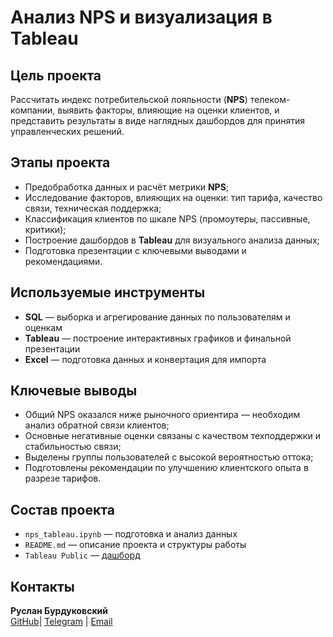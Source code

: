 # Анализ NPS и визуализация в Tableau

## Цель проекта

Рассчитать индекс потребительской лояльности (**NPS**) телеком-компании, выявить факторы, влияющие на оценки клиентов, и представить результаты в виде наглядных дашбордов для принятия управленческих решений.

## Этапы проекта

- Предобработка данных и расчёт метрики **NPS**;
- Исследование факторов, влияющих на оценки: тип тарифа, качество связи, техническая поддержка;
- Классификация клиентов по шкале NPS (промоутеры, пассивные, критики);
- Построение дашбордов в **Tableau** для визуального анализа данных;
- Подготовка презентации с ключевыми выводами и рекомендациями.

## Используемые инструменты

- **SQL** — выборка и агрегирование данных по пользователям и оценкам
- **Tableau** — построение интерактивных графиков и финальной презентации
- **Excel** — подготовка данных и конвертация для импорта

## Ключевые выводы

- Общий NPS оказался ниже рыночного ориентира — необходим анализ обратной связи клиентов;
- Основные негативные оценки связаны с качеством техподдержки и стабильностью связи;
- Выделены группы пользователей с высокой вероятностью оттока;
- Подготовлены рекомендации по улучшению клиентского опыта в разрезе тарифов.

## Состав проекта

- `nps_tableau.ipynb` — подготовка и анализ данных
- `README.md` — описание проекта и структуры работы
- `Tableau Public` — [дашборд](https://public.tableau.com/app/profile/ruslan.burduko/viz/2_17149341642090/NPS_1?publish=yes)

## Контакты

**Руслан Бурдуковский**  
[GitHub](https://github.com/Kleineriese)| [Telegram](https://t.me/kleineriese) | [Email](mailto:ruslanritmix@gmail.com)
